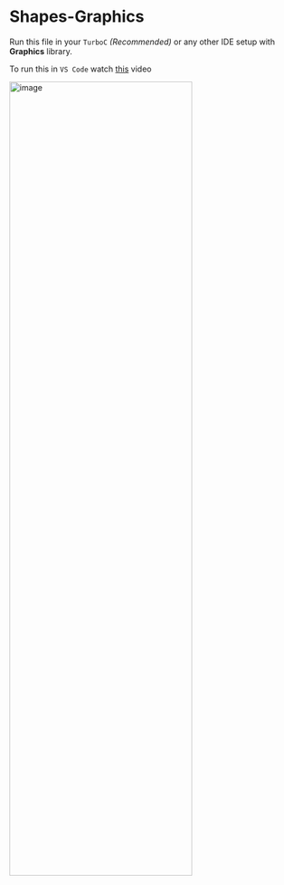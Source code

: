 # Shapes-Graphics

Run this file in your ```TurboC``` *(Recommended)* or any other IDE setup with **Graphics** library.

To run this in ```VS Code``` watch [this](https://youtu.be/FHhP7wcX5uQ?si=BOhKWrVuhlsStRTH) video



<img src="https://github.com/vrushabhgawas14/Shapes-Graphics/assets/126388189/8e13cb4b-a36d-471e-a9bf-b29288093581" style="width:80%;height:60%" alt="image">
